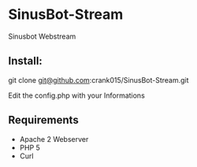 # SinusBot-Stream
Sinusbot Webstream

## Install:
git clone git@github.com:crank015/SinusBot-Stream.git

Edit the config.php with your Informations

## Requirements

- Apache 2 Webserver
- PHP 5
- Curl
